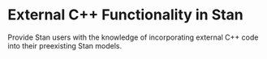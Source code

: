 # External C++ Functionality in Stan

Provide Stan users with the knowledge of incorporating external C++ code into their preexisting Stan models.
